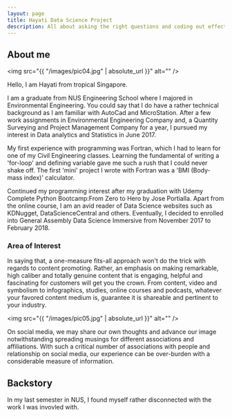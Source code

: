 ```yaml
---
layout: page
title: Hayati Data Science Project
description: All about asking the right questions and coding out effective solutions
---
```

## About me

<span class="image left"><img src="{{ "/images/pic04.jpg" | absolute_url }}" alt="" /></span>

Hello, I am Hayati from tropical Singapore. 

I am a graduate from NUS Engineering School where I majored in Environmental Engineering. You could say that I do have a rather technical background as I am familiar with AutoCad and MicroStation. After a few work assignments in Environmental Engineering Company and, a Quantity Surveying and Project Management Company for a year, I pursued my interest in Data analytics and Statistics in June 2017. 

My first experience with programming was Fortran, which I had to learn for one of my Civil Engineering classes. Learning the fundamental of writing a 'for-loop' and defining variable gave me such a rush that I could never shake off. The first 'mini' project I wrote with Fortran was a 'BMI (Body-mass index)' calculator.

Continued my programming interest after my graduation with Udemy Complete Python Bootcamp:From Zero to Hero by Jose Portialla. Apart from the online course, I am an avid reader of Data Science websites such as KDNugget, DataScienceCentral and others. Eventually, I decided to enrolled into General Assembly Data Science Immersive from November 2017 to February 2018.

### Area of Interest
<div class="box">
  <p>
  In saying that, a one-measure fits-all approach won't do the trick with regards to content promoting. Rather, an emphasis on making remarkable, high caliber and totally genuine content that is engaging, helpful and fascinating for customers will get you the crown. From content, video and symbolism to infographics, studies, online courses and podcasts, whatever your favored content medium is, guarantee it is shareable and pertinent to your industry.
  </p>
</div>

<span class="image left"><img src="{{ "/images/pic05.jpg" | absolute_url }}" alt="" /></span>

On social media, we may share our own thoughts and advance our image notwithstanding spreading musings for different associations and affiliations. With such a critical number of associations with people and relationship on social media, our experience can be over-burden with a considerable measure of information.

## Backstory
In my last semester in NUS, I found myself rather disconnected with the work I was invovled with.
